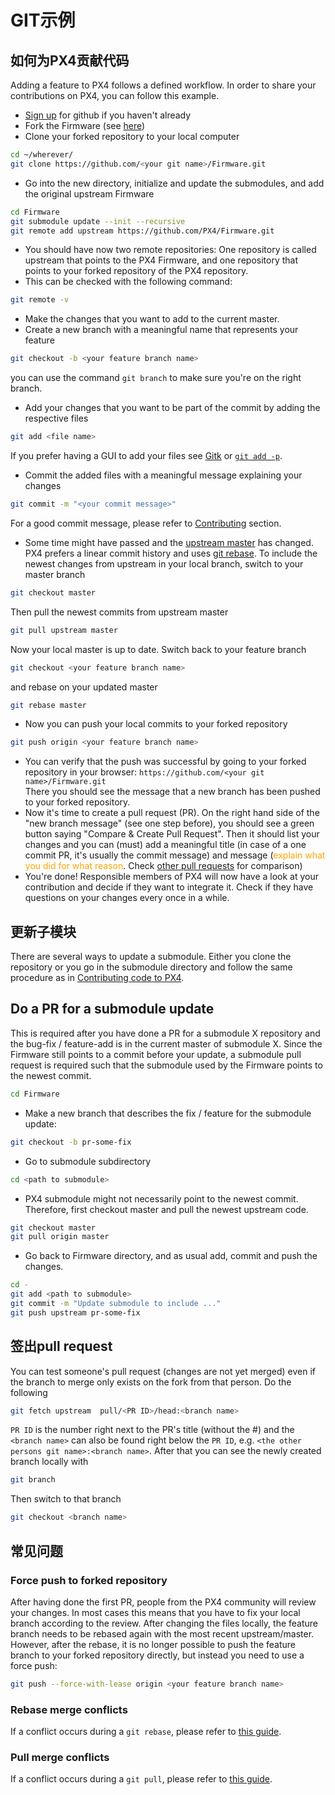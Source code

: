 # GIT示例
## 如何为PX4贡献代码

Adding a feature to PX4 follows a defined workflow. In order to share your contributions on PX4, you can follow this example.

* [Sign up](https://github.com/join) for github if you haven't already
* Fork the Firmware (see [here](https://help.github.com/articles/fork-a-repo/#fork-an-example-repository))
* Clone your forked repository to your local computer<br>
```sh
cd ~/wherever/
git clone https://github.com/<your git name>/Firmware.git
```
* Go into the new directory, initialize and update the submodules, and add the original upstream Firmware<br>
```sh
cd Firmware
git submodule update --init --recursive
git remote add upstream https://github.com/PX4/Firmware.git
```
* You should have now two remote repositories: One repository is called upstream that points to the PX4 Firmware,
and one repository that points to your forked repository of the PX4 repository.
* This can be checked with the following command:
```sh
git remote -v
```
* Make the changes that you want to add to the current master.
* Create a new branch with a meaningful name that represents your feature<br>
```sh
git checkout -b <your feature branch name>
```
you can use the command ```git branch``` to make sure you're on the right branch.
* Add your changes that you want to be part of the commit by adding the respective files<br>
```sh
git add <file name>
```
If you prefer having a GUI to add your files see [Gitk](https://git-scm.com/book/en/v2/Git-in-Other-Environments-Graphical-Interfaces) or [```git add -p```](http://nuclearsquid.com/writings/git-add/).
* Commit the added files with a meaningful message explaining your changes<br>
```sh
git commit -m "<your commit message>"
```
For a good commit message, please refer to [Contributing](starting-contributing.md) section.
* Some time might have passed and the [upstream master](https://github.com/PX4/Firmware.git) has changed. PX4 prefers a linear commit history and uses [git rebase](https://git-scm.com/book/de/v1/Git-Branching-Rebasing). To include the newest changes from upstream in your local branch, switch to your master branch<br>
```sh
git checkout master
```
Then pull the newest commits from upstream master<br>
```sh
git pull upstream master
```
Now your local master is up to date. Switch back to your feature branch<br>
```sh
git checkout <your feature branch name>
```
and rebase on your updated master<br>
```sh
git rebase master
```
* Now you can push your local commits to your forked repository<br>
```sh
git push origin <your feature branch name>
```
* You can verify that the push was successful by going to your forked repository in your browser: ```https://github.com/<your git name>/Firmware.git```<br>
There you should see the message that a new branch has been pushed to your forked repository.
* Now it's time to create a pull request (PR). On the right hand side of the "new branch message" (see one step before), you should see a green button saying "Compare & Create Pull Request". Then it should list your changes and you can (must) add a meaningful title (in case of a one commit PR, it's usually the commit message) and message (<span style="color:orange">explain what you did for what reason</span>. Check [other pull requests](https://github.com/PX4/Firmware/pulls) for comparison)
* You're done! Responsible members of PX4 will now have a look at your contribution and decide if they want to integrate it. Check if they have questions on your changes every once in a while.

## 更新子模块
There are several ways to update a submodule. Either you clone the repository or you go in the submodule directory and follow the same procedure as in [Contributing code to PX4](#Contributing-code-to-PX4).

## Do a PR for a submodule update
This is required after you have done a PR for a submodule X repository and the bug-fix / feature-add is in the current master of submodule X. Since the Firmware still points to a commit before your update, a submodule pull request is required such that the submodule used by the Firmware points to the newest commit.
```sh
cd Firmware
```
* Make a new branch that describes the fix / feature for the submodule update:
```sh
git checkout -b pr-some-fix
```
* Go to submodule subdirectory
```sh
cd <path to submodule>
```
* PX4 submodule might not necessarily point to the newest commit. Therefore, first checkout master and pull the newest upstream code.
```sh
git checkout master
git pull origin master
```
* Go back to Firmware directory, and as usual add, commit and push the changes.
```sh
cd -
git add <path to submodule>
git commit -m "Update submodule to include ..."
git push upstream pr-some-fix
```

## 签出pull request
You can test someone's pull request (changes are not yet merged) even if the branch to merge only exists on the fork from that person. Do the following
```sh
git fetch upstream  pull/<PR ID>/head:<branch name>
```
```PR ID``` is the number right next to the PR's title (without the #) and the ```<branch name>``` can also be found right below the ```PR ID```, e.g. ```<the other persons git name>:<branch name>```. After that you can see the newly created branch locally with
```sh
git branch
```
Then switch to that branch
```sh
git checkout <branch name>
```

## 常见问题

### Force push to forked repository
After having done the first PR, people from the PX4 community will review your changes. In most cases this means that you have to fix your local branch according to the review. After changing the files locally, the feature branch needs to be rebased again with the most recent upstream/master. However, after the rebase, it is no longer possible to push the feature branch to your forked repository directly, but instead you need to use a force push:
```sh
git push --force-with-lease origin <your feature branch name>
```

### Rebase merge conflicts
If a conflict occurs during a ```git rebase```, please refer to [this guide](https://help.github.com/articles/resolving-merge-conflicts-after-a-git-rebase/).

### Pull merge conflicts
If a conflict occurs during a ```git pull```, please refer to [this guide](https://help.github.com/articles/resolving-a-merge-conflict-using-the-command-line/#competing-line-change-merge-conflicts).
